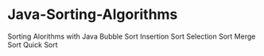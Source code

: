 # Java-Sorting-Algorithms
Sorting Alorithms with Java
Bubble Sort
Insertion Sort
Selection Sort
Merge Sort
Quick Sort
